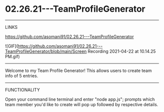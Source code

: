 # 02.26.21---TeamProfileGenerator

-----

LINKS

https://github.com/asomani91/02.26.21---TeamProfileGenerator

![GIF](https://github.com/asomani91/02.26.21---TeamProfileGenerator/blob/main/Screen Recording 2021-04-22 at 10.14.25 PM.gif)

-----

Welcome to my Team Profile Generator! This allows users to create team info of 5 entries.

-----

FUNCTIONALITY

Open your command line terminal and enter "node app.js"; prompts which team member you'd like to create will pop up followed by respective details.
